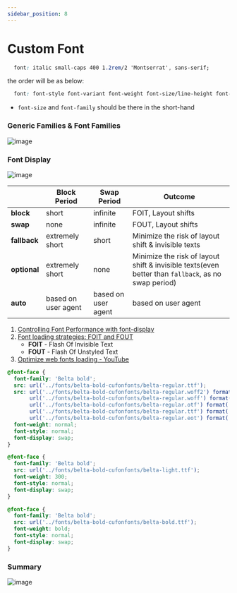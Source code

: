 ```yaml
---
sidebar_position: 8
---
```


# Custom Font

```css
  font: italic small-caps 400 1.2rem/2 'Montserrat', sans-serif;
```
the order will be as below:

```css
  font: font-style font-variant font-weight font-size/line-height font-family; 
```

* `font-size` and `font-family` should be there in the short-hand

### Generic Families & Font Families
![image](https://github.com/actionanand/wiki/assets/46064269/0fa4fcef-5d5b-41f8-a4e7-147dfefec0fe)

### Font Display
![image](https://github.com/actionanand/wiki/assets/46064269/b6a3784a-36b1-4e7d-b064-641264d4dc73)


|              | **Block Period**    | **Swap Period**     | **Outcome**                                                                                         |
|--------------|---------------------|---------------------|-----------------------------------------------------------------------------------------------------|
| **block**    | short               | infinite            | FOIT, Layout shifts                                                                                 |
| **swap**     | none                | infinite            | FOUT, Layout shifts                                                                                 |
| **fallback** | extremely short     | short               | Minimize the risk of layout shift & invisible texts                                                 |
| **optional** | extremely short     | none                | Minimize the risk of layout shift & invisible texts(even better than `fallback`, as no swap period) |
| **auto**     | based on user agent | based on user agent | based on user agent                                                                                 |


1. [Controlling Font Performance with font-display](https://developer.chrome.com/blog/font-display)
2. [Font loading strategies: FOIT and FOUT](https://dev.to/ibn_abubakre/font-loading-strategies-foit-and-fout-393b)
    - **FOIT** - Flash Of Invisible Text
    - **FOUT** - Flash Of Unstyled Text
3. [Optimize web fonts loading - YouTube](https://www.youtube.com/watch?v=wnpMeYARV4g)


```css
@font-face {
  font-family: 'Belta bold';
  src: url('../fonts/belta-bold-cufonfonts/belta-regular.ttf');
  src: url('../fonts/belta-bold-cufonfonts/belta-regular.woff2') format('woff2'),
       url('../fonts/belta-bold-cufonfonts/belta-regular.woff') format('woff'),
       url('../fonts/belta-bold-cufonfonts/belta-regular.otf') format('opentype'),
       url('../fonts/belta-bold-cufonfonts/belta-regular.ttf') format('truetype'),
       url('../fonts/belta-bold-cufonfonts/belta-regular.eot') format('embedded-opentype');
  font-weight: normal;
  font-style: normal;
  font-display: swap;
}

@font-face {
  font-family: 'Belta bold';
  src: url('../fonts/belta-bold-cufonfonts/belta-light.ttf');
  font-weight: 300;
  font-style: normal;
  font-display: swap;
}

@font-face {
  font-family: 'Belta bold';
  src: url('../fonts/belta-bold-cufonfonts/belta-bold.ttf');
  font-weight: bold;
  font-style: normal;
  font-display: swap;
}
```

### Summary

![image](https://github.com/actionanand/css-uhost/assets/46064269/74c29804-e812-47ac-b5c8-17450bc1ca9a)

